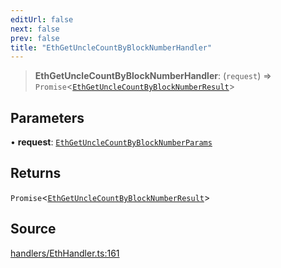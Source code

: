 ```yaml
---
editUrl: false
next: false
prev: false
title: "EthGetUncleCountByBlockNumberHandler"
---
```


> **EthGetUncleCountByBlockNumberHandler**: (`request`) => `Promise`\<[`EthGetUncleCountByBlockNumberResult`](/reference/tevm/actions-types/type-aliases/ethgetunclecountbyblocknumberresult/)\>

## Parameters

• **request**: [`EthGetUncleCountByBlockNumberParams`](/reference/tevm/actions-types/type-aliases/ethgetunclecountbyblocknumberparams/)

## Returns

`Promise`\<[`EthGetUncleCountByBlockNumberResult`](/reference/tevm/actions-types/type-aliases/ethgetunclecountbyblocknumberresult/)\>

## Source

[handlers/EthHandler.ts:161](https://github.com/evmts/tevm-monorepo/blob/main/packages/actions-types/src/handlers/EthHandler.ts#L161)
